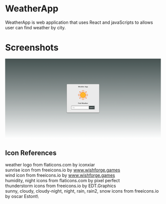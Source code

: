 # WeatherApp

WeatherApp is web application that uses React and javaScripts to allows user can find weather by city.

# Screenshots

![Search Page](ReadmeSources/searchpage.png)

## Icon References

weather logo from flaticons.com by iconxiar\
sunrise icon from freeicons.io by www.wishforge.games  <br />
wind icon from freeicons.io by www.wishforge.games  <br />
humidity, night icons from flaticons.com by pixel perfect\
thunderstorm icons from freeicons.io by EDT.Graphics\
sunny, cloudy, cloudy-night, night, rain, rain2, snow icons from freeicons.io by oscar Estont\

